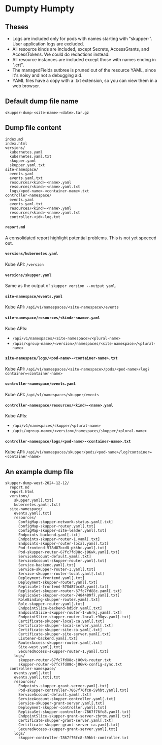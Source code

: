 # Dumpty Humpty

## Theses

- Logs are included only for pods with names starting with "skupper-".
  User application logs are excluded.
- All resource kinds are included, except Secrets, AccessGrants, and
  AccessTokens.  We could do redactions instead.
- All resource instances are included except those with names ending
  in ".crt".
- The managedFields sutbree is pruned out of the resource YAML, since
  it's noisy and not a debugging aid.
- YAML files have a copy with a .txt extension, so you can view them
  in a web browser.

## Default dump file name

`skupper-dump-<site-name>-<date>.tar.gz`

## Dump file content

~~~
index.md
index.html
versions/
  kubernetes.yaml
  kubernetes.yaml.txt
  skupper.yaml
  skupper.yaml.txt
site-namespace/
  events.yaml
  events.yaml.txt
  resources/<kind>-<name>.yaml
  resources/<kind>-<name>.yaml.txt
  logs/<pod-name>-<container-name>.txt
controller-namespace/
  events.yaml
  events.yaml.txt
  resources/<kind>-<name>.yaml
  resources/<kind>-<name>.yaml.txt
  controller-<id>-log.txt
~~~

#### `report.md`

A consolidated report highlight potential problems.  This is not yet
specced out.

#### `versions/kubernetes.yaml`

Kube API: `/version`

#### `versions/skupper.yaml`

Same as the output of `skupper version --output yaml`.

#### `site-namespace/events.yaml`

Kube API: `/api/v1/namespaces/<site-namespace>/events`

#### `site-namespace/resources/<kind>-<name>.yaml`

Kube APIs:

 - `/api/v1/namespaces/<site-namespace>/<plural-name>`
 - `/apis/<group-name>/<version>/namespaces/<site-namespace>/<plural-name>`

#### `site-namespace/logs/<pod-name>-<container-name>.txt`

Kube API: `/api/v1/namespaces/<site-namespace>/pods/<pod-name>/log?container=<container-name>`

#### `controller-namespace/events.yaml`

Kube API: `/api/v1/namespaces/skupper/events`

#### `controller-namespace/resources/<kind>-<name>.yaml`

Kube APIs:

 - `/api/v1/namespaces/skupper/<plural-name>`
 - `/apis/<group-name>/<version>/namespaces/skupper/<plural-name>`

#### `controller-namespace/logs/<pod-name>-<container-name>.txt`

Kube API: `/api/v1/namespaces/skupper/pods/<pod-name>/log?container=<container-name>`

## An example dump file

~~~
skupper-dump-west-2024-12-12/
  report.md
  report.html
  versions/
    skupper.yaml[.txt]
    kubernetes.yaml[.txt]
  site-namespace/
    events.yaml[.txt]
    resources/
      ConfigMap-skupper-network-status.yaml[.txt]
      ConfigMap-skupper-router.yaml[.txt]
      ConfigMap-skupper-site-leader.yaml[.txt]
      Endpoints-backend.yaml[.txt]
      Endpoints-skupper-router-1.yaml[.txt]
      Endpoints-skupper-router-local.yaml[.txt]
      Pod-frontend-578d87bcd8-pkkhc.yaml[.txt]
      Pod-skupper-router-67fc7fd88c-j86wk.yaml[.txt]
      ServiceAccount-default.yaml[.txt]
      ServiceAccount-skupper-router.yaml[.txt]
      Service-backend.yaml[.txt]
      Service-skupper-router-1.yaml[.txt]
      Service-skupper-router-local.yaml[.txt]
      Deployment-frontend.yaml[.txt]
      Deployment-skupper-router.yaml[.txt]
      ReplicaSet-frontend-578d87bcd8.yaml[.txt]
      ReplicaSet-skupper-router-67fc7fd88c.yaml[.txt]
      ReplicaSet-skupper-router-7484489f7.yaml[.txt]
      RoleBinding-skupper-router.yaml[.txt]
      Role-skupper-router.yaml[.txt]
      EndpointSlice-backend-bd5dr.yaml[.txt]
      EndpointSlice-skupper-router-1-w6rkj.yaml[.txt]
      EndpointSlice-skupper-router-local-r98qv.yaml[.txt]
      Certificate-skupper-local-ca.yaml[.txt]
      Certificate-skupper-local-server.yaml[.txt]
      Certificate-skupper-site-ca.yaml[.txt]
      Certificate-skupper-site-server.yaml[.txt]
      Listener-backend.yaml[.txt]
      RouterAccess-skupper-router.yaml[.txt]
      Site-west.yaml[.txt]
      SecuredAccess-skupper-router-1.yaml[.txt]
    logs/
      skupper-router-67fc7fd88c-j86wk-router.txt
      skupper-router-67fc7fd88c-j86wk-config-sync.txt
  controller-namespace/
    events.yaml[.txt]
    events.yaml[.txt].txt
    resources/
      Endpoints-skupper-grant-server.yaml[.txt]
      Pod-skupper-controller-7867f76fc8-59hbt.yaml[.txt]
      ServiceAccount-default.yaml[.txt]
      ServiceAccount-skupper-controller.yaml[.txt]
      Service-skupper-grant-server.yaml[.txt]
      Deployment-skupper-controller.yaml[.txt]
      ReplicaSet-skupper-controller-7867f76fc8.yaml[.txt]
      EndpointSlice-skupper-grant-server-zbrtm.yaml[.txt]
      Certificate-skupper-grant-server.yaml[.txt]
      Certificate-skupper-grant-server-ca.yaml[.txt]
      SecuredAccess-skupper-grant-server.yaml[.txt]
    logs/
      skupper-controller-7867f76fc8-59hbt-controller.txt
~~~
